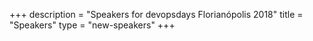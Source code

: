 +++
description = "Speakers for devopsdays Florianópolis 2018"
title = "Speakers"
type = "new-speakers"
+++